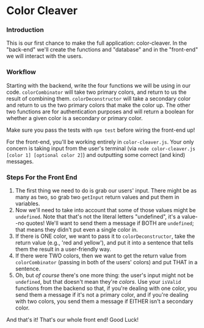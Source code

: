 # Color Cleaver

### Introduction

This is our first chance to make the full application: color-cleaver. In the "back-end" we'll create the functions and "database" and in the "front-end" we will interact with the users.

### Workflow 

Starting with the backend, write the four functions we will be using in our code. `colorCombinator` will take two primary colors, and return to us the result of combining them. `colorDeconstructor` will take a secondary color and return to us the two primary colors that make the color up. The other two functions are for authentication purposes and will return a boolean for whether a given color is a secondary or primary color.

Make sure you pass the tests with `npm test` before wiring the front-end up!

For the front-end, you'll be working entirely in `color-cleaver.js`. Your only concern is taking input from the user's terminal (via `node color-cleaver.js [color 1] [optional color 2]`) and outputting some correct (and kind) messages.

### Steps For the Front End

1.  The first thing we need to do is grab our users' input. There might be as many as two, so grab two `getInput` return values and put them in variables.
2.  Now we'll need to take into account that some of those values might be `undefined`. Note that that's not the literal letters "undefined", it's a value--no quotes! We'll want to send them a message if BOTH are `undefined`; that means they didn't put even a single color in.
3.  If there is ONE color, we want to pass it to `colorDeconstructor`, take the return value (e.g., 'red and yellow'), and put it into a sentence that tells them the result in a user-friendly way.
4.  If there were TWO colors, then we want to get the return value from `colorCombinator` (passing in both of the users' colors) and put THAT in a sentence.
5.  Oh, but _of course_ there's one more thing: the user's input might not be `undefined`, but that doesn't mean they're _colors_. Use your `isValid` functions from the backend so that, if you're dealing with one color, you send them a message if it's not a primary color, and if you're dealing with two colors, you send them a message if EITHER isn't a secondary color.

And that's it! That's our whole front end! Good Luck!
